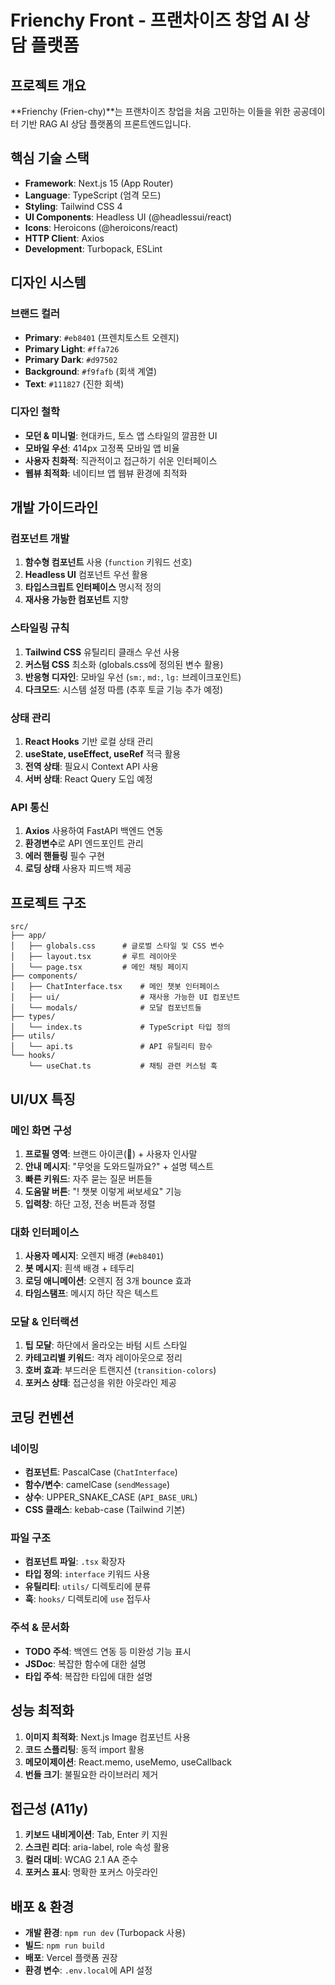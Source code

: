 <!-- Use this file to provide workspace-specific custom instructions to Copilot. For more details, visit https://code.visualstudio.com/docs/copilot/copilot-customization#_use-a-githubcopilotinstructionsmd-file -->

# Frienchy Front - 프랜차이즈 창업 AI 상담 플랫폼

## 프로젝트 개요
**Frienchy (Frien-chy)**는 프랜차이즈 창업을 처음 고민하는 이들을 위한 공공데이터 기반 RAG AI 상담 플랫폼의 프론트엔드입니다.

## 핵심 기술 스택
- **Framework**: Next.js 15 (App Router)
- **Language**: TypeScript (엄격 모드)
- **Styling**: Tailwind CSS 4
- **UI Components**: Headless UI (@headlessui/react)
- **Icons**: Heroicons (@heroicons/react)
- **HTTP Client**: Axios
- **Development**: Turbopack, ESLint

## 디자인 시스템

### 브랜드 컬러
- **Primary**: `#eb8401` (프렌치토스트 오렌지)
- **Primary Light**: `#ffa726`
- **Primary Dark**: `#d97502`
- **Background**: `#f9fafb` (회색 계열)
- **Text**: `#111827` (진한 회색)

### 디자인 철학
- **모던 & 미니멀**: 현대카드, 토스 앱 스타일의 깔끔한 UI
- **모바일 우선**: 414px 고정폭 모바일 앱 비율
- **사용자 친화적**: 직관적이고 접근하기 쉬운 인터페이스
- **웹뷰 최적화**: 네이티브 앱 웹뷰 환경에 최적화

## 개발 가이드라인

### 컴포넌트 개발
1. **함수형 컴포넌트** 사용 (`function` 키워드 선호)
2. **Headless UI** 컴포넌트 우선 활용
3. **타입스크립트 인터페이스** 명시적 정의
4. **재사용 가능한 컴포넌트** 지향

### 스타일링 규칙
1. **Tailwind CSS** 유틸리티 클래스 우선 사용
2. **커스텀 CSS** 최소화 (globals.css에 정의된 변수 활용)
3. **반응형 디자인**: 모바일 우선 (`sm:`, `md:`, `lg:` 브레이크포인트)
4. **다크모드**: 시스템 설정 따름 (추후 토글 기능 추가 예정)

### 상태 관리
1. **React Hooks** 기반 로컬 상태 관리
2. **useState, useEffect, useRef** 적극 활용
3. **전역 상태**: 필요시 Context API 사용
4. **서버 상태**: React Query 도입 예정

### API 통신
1. **Axios** 사용하여 FastAPI 백엔드 연동
2. **환경변수**로 API 엔드포인트 관리
3. **에러 핸들링** 필수 구현
4. **로딩 상태** 사용자 피드백 제공

## 프로젝트 구조

```
src/
├── app/
│   ├── globals.css      # 글로벌 스타일 및 CSS 변수
│   ├── layout.tsx       # 루트 레이아웃
│   └── page.tsx         # 메인 채팅 페이지
├── components/
│   ├── ChatInterface.tsx    # 메인 챗봇 인터페이스
│   ├── ui/                  # 재사용 가능한 UI 컴포넌트
│   └── modals/              # 모달 컴포넌트들
├── types/
│   └── index.ts             # TypeScript 타입 정의
├── utils/
│   └── api.ts               # API 유틸리티 함수
└── hooks/
    └── useChat.ts           # 채팅 관련 커스텀 훅
```

## UI/UX 특징

### 메인 화면 구성
1. **프로필 영역**: 브랜드 아이콘(🍞) + 사용자 인사말
2. **안내 메시지**: "무엇을 도와드릴까요?" + 설명 텍스트
3. **빠른 키워드**: 자주 묻는 질문 버튼들
4. **도움말 버튼**: "! 챗봇 이렇게 써보세요" 기능
5. **입력창**: 하단 고정, 전송 버튼과 정렬

### 대화 인터페이스
1. **사용자 메시지**: 오렌지 배경 (`#eb8401`)
2. **봇 메시지**: 흰색 배경 + 테두리
3. **로딩 애니메이션**: 오렌지 점 3개 bounce 효과
4. **타임스탬프**: 메시지 하단 작은 텍스트

### 모달 & 인터랙션
1. **팁 모달**: 하단에서 올라오는 바텀 시트 스타일
2. **카테고리별 키워드**: 격자 레이아웃으로 정리
3. **호버 효과**: 부드러운 트랜지션 (`transition-colors`)
4. **포커스 상태**: 접근성을 위한 아웃라인 제공

## 코딩 컨벤션

### 네이밍
- **컴포넌트**: PascalCase (`ChatInterface`)
- **함수/변수**: camelCase (`sendMessage`)
- **상수**: UPPER_SNAKE_CASE (`API_BASE_URL`)
- **CSS 클래스**: kebab-case (Tailwind 기본)

### 파일 구조
- **컴포넌트 파일**: `.tsx` 확장자
- **타입 정의**: `interface` 키워드 사용
- **유틸리티**: `utils/` 디렉토리에 분류
- **훅**: `hooks/` 디렉토리에 `use` 접두사

### 주석 & 문서화
- **TODO 주석**: 백엔드 연동 등 미완성 기능 표시
- **JSDoc**: 복잡한 함수에 대한 설명
- **타입 주석**: 복잡한 타입에 대한 설명

## 성능 최적화
1. **이미지 최적화**: Next.js Image 컴포넌트 사용
2. **코드 스플리팅**: 동적 import 활용
3. **메모이제이션**: React.memo, useMemo, useCallback
4. **번들 크기**: 불필요한 라이브러리 제거

## 접근성 (A11y)
1. **키보드 내비게이션**: Tab, Enter 키 지원
2. **스크린 리더**: aria-label, role 속성 활용
3. **컬러 대비**: WCAG 2.1 AA 준수
4. **포커스 표시**: 명확한 포커스 아웃라인

## 배포 & 환경
- **개발 환경**: `npm run dev` (Turbopack 사용)
- **빌드**: `npm run build`
- **배포**: Vercel 플랫폼 권장
- **환경 변수**: `.env.local`에 API 설정
